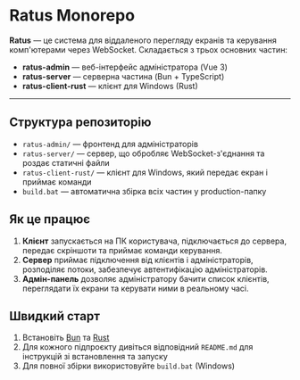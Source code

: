 # Ratus Monorepo

**Ratus** — це система для віддаленого перегляду екранів та керування комп'ютерами через WebSocket. Складається з трьох основних частин:

- **ratus-admin** — веб-інтерфейс адміністратора (Vue 3)
- **ratus-server** — серверна частина (Bun + TypeScript)
- **ratus-client-rust** — клієнт для Windows (Rust)

---

## Структура репозиторію

- `ratus-admin/` — фронтенд для адміністраторів
- `ratus-server/` — сервер, що обробляє WebSocket-з'єднання та роздає статичні файли
- `ratus-client-rust/` — клієнт для Windows, який передає екран і приймає команди
- `build.bat` — автоматична збірка всіх частин у production-папку

## Як це працює

1. **Клієнт** запускається на ПК користувача, підключається до сервера, передає скріншоти та приймає команди керування.
2. **Сервер** приймає підключення від клієнтів і адміністраторів, розподіляє потоки, забезпечує автентифікацію адміністраторів.
3. **Адмін-панель** дозволяє адміністратору бачити список клієнтів, переглядати їх екрани та керувати ними в реальному часі.

## Швидкий старт

1. Встановіть [Bun](https://bun.sh/) та [Rust](https://rustup.rs/)
2. Для кожного підпроєкту дивіться відповідний `README.md` для інструкцій зі встановлення та запуску
3. Для повної збірки використовуйте `build.bat` (Windows)
